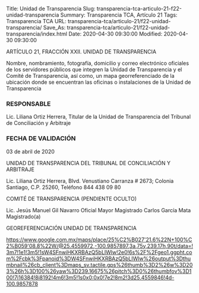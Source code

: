 Title: Unidad de Transparencia
Slug: transparencia-tca-articulo-21-f22-unidad-transparencia
Summary: Transparencia TCA, Artículo 21
Tags: Transparencia TCA
URL: transparencia-tca/articulo-21/f22-unidad-transparencia/
Save_As: transparencia-tca/articulo-21/f22-unidad-transparencia/index.html
Date: 2020-04-30 09:30:00
Modified: 2020-04-30 09:30:00




ARTÍCULO 21, FRACCIÓN XXII. UNIDAD DE TRANSPARENCIA


Nombre, nombramiento, fotografía, domicilio y correo electrónico oficiales de los servidores públicos que integren la Unidad de Transparencia y el Comité de Transparencia, así como, un mapa georreferenciado de la ubicación donde se encuentran las oficinas o instalaciones de la Unidad de Transparencia


### RESPONSABLE

Lic. Liliana Ortiz Herrera, Titular de la Unidad de Transparencia del Tribunal de Conciliación y Arbitraje

### FECHA DE VALIDACIÓN

03 de abril de 2020


UNIDAD DE TRANSPARENCIA DEL TRIBUNAL DE CONCILIACIÓN Y ARBITRAJE


Lic. Liliana Ortiz Herrera,
Blvd. Venustiano Carranza # 2673; Colonia Santiago, C.P. 25260,
Teléfono 844 438 09 80


COMITÉ DE TRANSPARENCIA (PENDIENTE OCULTO)

Lic. Jesús Manuel Gil Navarro
Oficial Mayor
Magistrado Carlos García Mata
Magistrado(a)


GEOREFERENCIACIÓN UNIDAD DE TRANSPARENCIA

<https://www.google.com.mx/maps/place/25%C2%B027'21.6%22N+100%C2%B059'08.8%22W/@25.4559972,-100.9857897,3a,75y,239.17h,90t/data=!3m7!1e1!3m5!1sW4SFnwiHKXRBAzQ5bLIWlw!2e0!6s%2F%2Fgeo1.ggpht.com%2Fcbk%3Fpanoid%3DW4SFnwiHKXRBAzQ5bLIWlw%26output%3Dthumbnail%26cb_client%3Dmaps_sv.tactile.gps%26thumb%3D2%26w%3D203%26h%3D100%26yaw%3D239.16675%26pitch%3D0%26thumbfov%3D100!7i16384!8i8192!4m6!3m5!1s0x0:0x0!7e2!8m2!3d25.4559846!4d-100.9857878>





